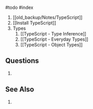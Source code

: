 #todo #index

1. [[old_backup/Notes/TypeScript]]
2. [[Install TypeScript]]
3. Types
	1. [[TypeScript - Type Inference]]
	2. [[TypeScript - Everyday Types]]
	3. [[TypeScript - Object Types]]

## Questions
1. 

## See Also
1.